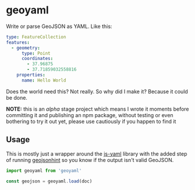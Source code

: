 # geoyaml

Write or parse GeoJSON as YAML. Like this:

```yaml
type: FeatureCollection
features:
  - geometry: 
      type: Point
      coordinates: 
        - 37.96875
        - 37.71859032558816
    properties:
      name: Hello World
```

Does the world need this? Not really. So why did I make it? Because it could be done.

**NOTE:** this is an _alpha_ stage project which means I wrote it moments before committing it and publishing an npm package, without testing or even bothering to try it out yet, please use cautiously if you happen to find it

## Usage

This is mostly just a wrapper around the [js-yaml](https://www.npmjs.com/package/js-yaml) library with the added step of running [geojsonhint](https://github.com/mapbox/geojsonhint) so you know if the output isn't valid GeoJSON.

```js
import geoyaml from 'geoyaml'

const geojson = geoyaml.load(doc)
```
